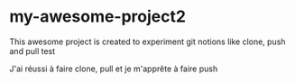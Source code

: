 # my-awesome-project2
This awesome project is created to experiment git notions like clone, push and pull
test

J'ai réussi à faire clone, pull et je m'apprête à faire push
